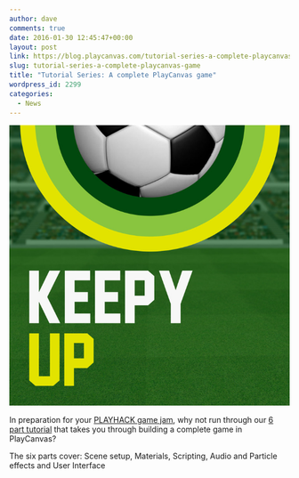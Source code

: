 ```yaml
---
author: dave
comments: true
date: 2016-01-30 12:45:47+00:00
layout: post
link: https://blog.playcanvas.com/tutorial-series-a-complete-playcanvas-game/
slug: tutorial-series-a-complete-playcanvas-game
title: "Tutorial Series: A complete PlayCanvas game"
wordpress_id: 2299
categories:
  - News
---
```


[![icon](/assets/media/icon.jpg)](https://developer.playcanvas.com/en/tutorials/keepyup-part-one/)

In preparation for your [PLAYHACK game jam](https://blog.playcanvas.com/playhack-with-playjam-starts-on-monday/), why not run through our [6 part tutorial](https://developer.playcanvas.com/en/tutorials/keepyup-part-one/) that takes you through building a complete game in PlayCanvas?

The six parts cover: Scene setup, Materials, Scripting, Audio and Particle effects and User Interface
